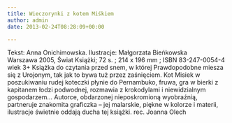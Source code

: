 ```yaml
---
title: Wieczorynki z kotem Miśkiem
author: admin
date: 2013-02-24T08:28:09+00:00

---
```


  Tekst: Anna Onichimowska. Ilustracje: Małgorzata Bieńkowska<br /> Warszawa 2005, Świat Książki; 72 s. ; 214 x 196 mm ; ISBN 83-247-0054-4<br /> wiek 3+
Książka do czytania przed snem, w której Prawdopodobne miesza się z Urojonym, tak jak to bywa tuż przez zaśnięciem. Kot Misiek w poszukiwaniu rudej koteczki płynie do Pernambuko, fruwa, gra w bierki z kapitanem łodzi podwodnej, rozmawia z krokodylami i niewidzialnym gospodarzem&#8230; Autorce, obdarzonej nieposkromioną wyobraźnią, partneruje znakomita graficzka – jej malarskie, piękne w kolorze i materii, ilustracje świetnie oddają ducha tej książki.
rec. Joanna Olech
